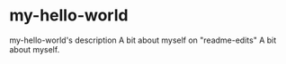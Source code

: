 # my-hello-world
my-hello-world's description
A bit about myself on "readme-edits"
A bit about myself.

